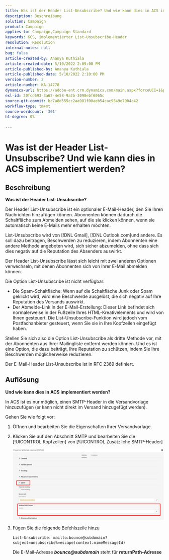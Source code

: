 ```yaml
---
title: Was ist der Header List-Unsubscribe? Und wie kann dies in ACS implementiert werden?
description: Beschreibung
solution: Campaign
product: Campaign
applies-to: Campaign,Campaign Standard
keywords: KCS, implementierter List-Unsubscribe-Header
resolution: Resolution
internal-notes: null
bug: false
article-created-by: Ananya Kuthiala
article-created-date: 5/10/2022 2:09:00 PM
article-published-by: Ananya Kuthiala
article-published-date: 5/10/2022 2:10:00 PM
version-number: 2
article-number: KA-14778
dynamics-url: https://adobe-ent.crm.dynamics.com/main.aspx?forceUCI=1&pagetype=entityrecord&etn=knowledgearticle&id=515bbebb-6ad0-ec11-a7b5-0022480a8e40
exl-id: 20fcd693-3a62-4e58-9a2b-3090ebf6065c
source-git-commit: bc7a8d555cc2aa981f00aeb54cac9549e7904c42
workflow-type: tm+mt
source-wordcount: '301'
ht-degree: 0%

---
```


# Was ist der Header List-Unsubscribe? Und wie kann dies in ACS implementiert werden?

## Beschreibung

<b>Was ist der Header List-Unsubscribe? </b>

Der Header List-Unsubscribe ist ein optionaler E-Mail-Header, den Sie Ihren Nachrichten hinzufügen können. Abonnenten können dadurch die Schaltfläche zum Abmelden sehen, auf die sie klicken können, wenn sie automatisch keine E-Mails mehr erhalten möchten.

List-Unsubscribe wird von [!DNL Gmail], [!DNL Outlook.com]und andere. Es soll dazu beitragen, Beschwerden zu reduzieren, indem Abonnenten eine andere Methode angeboten wird, sich sicher abzumelden, ohne dass sich dies negativ auf die Reputation des Absenders auswirkt.

Der Header List-Unsubscribe lässt sich leicht mit zwei anderen Optionen verwechseln, mit denen Abonnenten sich von Ihrer E-Mail abmelden können.

Die Option List-Unsubscribe ist nicht verfügbar:

- Die Spam-Schaltfläche: Wenn auf die Schaltfläche Junk oder Spam geklickt wird, wird eine Beschwerde ausgelöst, die sich negativ auf Ihre Reputation des Versands auswirkt.
- Der Abmelde-Link in der E-Mail-Erstellung: Dieser Link befindet sich normalerweise in der Fußzeile Ihres HTML-Kreativelements und wird von Ihnen gesteuert. Die List-Unsubscribe-Funktion wird jedoch vom Postfachanbieter gesteuert, wenn Sie sie in Ihre Kopfzeilen eingefügt haben.

Stellen Sie sich also die Option List-Unsubscribe als dritte Methode vor, mit der Abonnenten aus Ihrer Mailingliste entfernt werden können. Und es ist eine Option, die dazu beiträgt, Ihre Reputation zu schützen, indem Sie Ihre Beschwerden möglicherweise reduzieren.

Der E-Mail-Header List-Unsubscribe ist in RFC 2369 definiert.

## Auflösung

<b>Und wie kann dies in ACS implementiert werden?</b>

In ACS ist es nur möglich, einen SMTP-Header in die Versandvorlage hinzuzufügen (er kann nicht direkt im Versand hinzugefügt werden).

Gehen Sie wie folgt vor:

1. Öffnen und bearbeiten Sie die Eigenschaften Ihrer Versandvorlage.

1. Klicken Sie auf den Abschnitt SMTP und bearbeiten Sie die [!UICONTROL Kopfzeilen] von [!UICONTROL Zusätzliche SMTP-Header]

   ![](assets/20fcd693-3a62-4e58-9a2b-3090ebf6065c.png)

1. Fügen Sie die folgende Befehlszeile hinzu

   ```
   List-Unsubscribe: mailto:bounce@subdomain?subject=unsubscribe%=escape(context.mimeMessageId)
   ```

   Die E-Mail-Adresse *<b>bounce@subdomain</b>* steht für <b>returnPath-Adresse</b>
